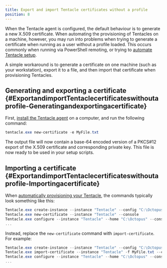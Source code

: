 ```yaml
---
title: Export and import Tentacle certificates without a profile
position: 8
---
```


When the Tentacle agent is configured, the default behaviour is to generate a new X.509 certificate. When automating the provisioning of Tentacles on a machine, however, you may run into problems when trying to generate a certificate when running as a user without a profile loaded. This occurs commonly when running via PowerShell remoting, or trying to [automate Tentacle setup](/docs/installation/installing-tentacles/automating-tentacle-installation.md).

A simple workaround is to generate a certificate on one machine (such as your workstation), export it to a file, and then import that certificate when provisioning Tentacles.

## Generating and exporting a certificate {#ExportandimportTentaclecertificateswithoutaprofile-Generatingandexportingacertificate}

First, [install the Tentacle agent](/docs/installation/installing-tentacles/index.md) on a computer, and run the following command:

```powershell
tentacle.exe new-certificate -e MyFile.txt
```

The output file will now contain a base-64 encoded version of a PKCS#12 export of the X.509 certificate and corresponding private key. This file is now ready to be used in your setup scripts.

## Importing a certificate {#ExportandimportTentaclecertificateswithoutaprofile-Importingacertificate}

When [automatically provisioning your Tentacle](/docs/installation/installing-tentacles/automating-tentacle-installation.md), the commands typically look something like this:

```powershell
Tentacle.exe create-instance --instance "Tentacle" --config "C:\Octopus\Tentacle\Tentacle.config" --console
Tentacle.exe new-certificate --instance "Tentacle" --console
Tentacle.exe configure --instance "Tentacle" --home "C:\Octopus" --console
...
```

Instead, replace the `new-certificate` command with `import-certificate`. For example:

```powershell
Tentacle.exe create-instance --instance "Tentacle" --config "C:\Octopus\Tentacle\Tentacle.config" --console
Tentacle.exe import-certificate --instance "Tentacle" -f MyFile.txt --console
Tentacle.exe configure --instance "Tentacle" --home "C:\Octopus" --console
...
```
